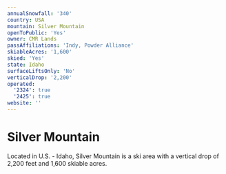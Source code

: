 ```yaml
---
annualSnowfall: '340'
country: USA
mountain: Silver Mountain
openToPublic: 'Yes'
owner: CMR Lands
passAffiliations: 'Indy, Powder Alliance'
skiableAcres: '1,600'
skied: 'Yes'
state: Idaho
surfaceLiftsOnly: 'No'
verticalDrop: '2,200'
operated:
  '2324': true
  '2425': true
website: ''
---
```



# Silver Mountain

Located in U.S. - Idaho, Silver Mountain is a ski area with a vertical drop of 2,200 feet and 1,600 skiable acres.

